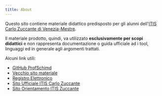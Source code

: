 ```yaml
---
title: About
---
```


Questo sito contiene materiale didattico predisposto per gli alunni
dell'[ITIS Carlo Zuccante di Venezia-Mestre](https://www.itiszuccante.edu.it/). 

Il materiale prodotto, quindi, va utilizzato **esclusivamente per scopi 
didattici** e non rappresenta documentazione o guida ufficiale ad i tool,
linguaggi ed in generale agli argomenti trattati.

Alcuni link utili:

* [GitHub ProfSchimd](https://github.com/ProfSchimd/)
* [Vecchio sito materiale](https://sites.google.com/itiszuccante.edu.it/schimd2122/home-page)
* [Registro Elettronico](https://web.spaggiari.eu/)
* [Sito Ufficiale ITIS Carlo Zuccante](https://www.itiszuccante.edu.it/)
* [Sito Orientamento ITIS Zuccante](https://www.zuccante.it/)
